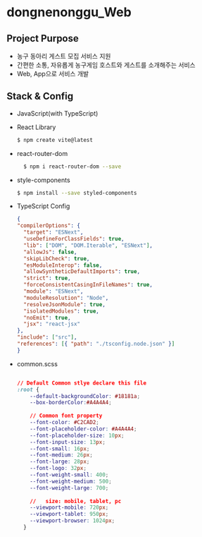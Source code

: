 # dongnenonggu_Web

## Project Purpose
  - 농구 동아리  게스트 모집 서비스 지원 
  - 간편한  소통, 자유롭게 농구게임 호스트와 게스트를 소개해주는 서비스
  - Web, App으로 서비스 개발
  



## Stack & Config

- JavaScript(with TypeScript)
- React Library
  ```bash
  $ npm create vite@latest
  ```
- react-router-dom
  ```bash
    $ npm i react-router-dom --save
  ```

- style-components
  ```bash
  $ npm install --save styled-components
  ```

- TypeScript Config
    ```json
  {
    "compilerOptions": {
      "target": "ESNext",
      "useDefineForClassFields": true,
      "lib": ["DOM", "DOM.Iterable", "ESNext"],
      "allowJs": false,
      "skipLibCheck": true,
      "esModuleInterop": false,
      "allowSyntheticDefaultImports": true,
      "strict": true,
      "forceConsistentCasingInFileNames": true,
      "module": "ESNext",
      "moduleResolution": "Node",
      "resolveJsonModule": true,
      "isolatedModules": true,
      "noEmit": true,
      "jsx": "react-jsx"
    },
    "include": ["src"],
    "references": [{ "path": "./tsconfig.node.json" }]
  }
  ```
- common.scss
  ```css

  // Default Common stlye declare this file
  :root {
      --default-backgroundColor: #18181a;
      --box-borderColor:#A4A4A4;
    
      // Common font property
      --font-color: #C2CAD2;
      --font-placeholder-color: #A4A4A4;
      --font-placeholder-size: 10px;
      --font-input-size: 13px;
      --font-small: 16px;
      --font-medium: 26px;
      --font-large: 28px; 
      --font-logo: 32px;
      --font-weight-small: 400;
      --font-weight-medium: 500;
      --font-weight-large: 700;
    
      //   size: mobile, tablet, pc
      --viewport-mobile: 720px; 
      --viewport-tablet: 950px; 
      --viewport-browser: 1024px; 
    }
  ```